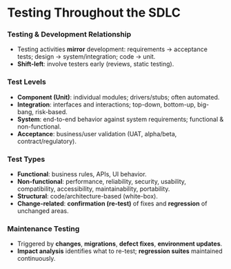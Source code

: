 # Testing Throughout the SDLC

### Testing & Development Relationship
- Testing activities **mirror** development: requirements → acceptance tests; design → system/integration; code → unit.
- **Shift-left**: involve testers early (reviews, static testing).

### Test Levels
- **Component (Unit)**: individual modules; drivers/stubs; often automated.
- **Integration**: interfaces and interactions; top-down, bottom-up, big-bang, risk-based.
- **System**: end-to-end behavior against system requirements; functional & non-functional.
- **Acceptance**: business/user validation (UAT, alpha/beta, contract/regulatory).

### Test Types
- **Functional**: business rules, APIs, UI behavior.
- **Non-functional**: performance, reliability, security, usability, compatibility, accessibility, maintainability, portability.
- **Structural**: code/architecture-based (white-box).
- **Change-related**: **confirmation (re-test)** of fixes and **regression** of unchanged areas.

### Maintenance Testing
- Triggered by **changes**, **migrations**, **defect fixes**, **environment updates**.
- **Impact analysis** identifies what to re-test; **regression suites** maintained continuously.
